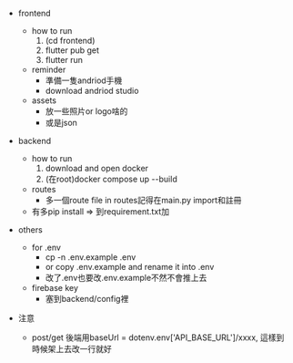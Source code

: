 - frontend
  - how to run 
    1. (cd frontend)
    2. flutter pub get
    3. flutter run
  - reminder
    - 準備一隻andriod手機
    - download andriod studio 
  - assets
    - 放一些照片or logo啥的
    - 或是json
- backend
  - how to run 
    1. download and open docker
    2. (在root)docker compose up --build
  - routes
    - 多一個route file in routes記得在main.py import和註冊
  - 有多pip install => 到requirement.txt加
  
- others
  - for .env
    - cp -n .env.example .env
    - or copy .env.example and rename it into .env
    - 改了.env也要改.env.example不然不會推上去
  - firebase key
    - 塞到backend/config裡

- 注意
  - post/get 後端用baseUrl = dotenv.env['API_BASE_URL']/xxxx, 這樣到時候架上去改一行就好
  